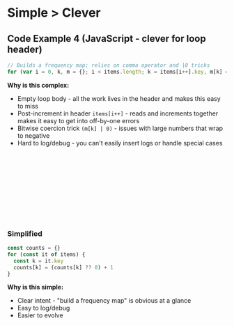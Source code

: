 
# Simple > Clever

## Code Example 4 (JavaScript - clever for loop header)
```javascript
// Builds a frequency map; relies on comma operator and |0 tricks
for (var i = 0, k, m = {}; i < items.length; k = items[i++].key, m[k] = (m[k] | 0) + 1);
```
**Why is this complex:**
* Empty loop body - all the work lives in the header and makes this easy to miss
* Post-increment in header `items[i++]` - reads and increments together makes it easy to get into off-by-one errors
* Bitwise coercion trick `(m[k] | 0)` - issues with large numbers that wrap to negative
* Hard to log/debug - you can't easily insert logs or handle special cases

<br/><br/><br/><br/><br/><br/><br/><br/><br/>

### Simplified

```javascript
const counts = {}
for (const it of items) {
  const k = it.key
  counts[k] = (counts[k] ?? 0) + 1
}
```
**Why is this simple:**
* Clear intent - "build a frequency map" is obvious at a glance
* Easy to log/debug
* Easier to evolve
